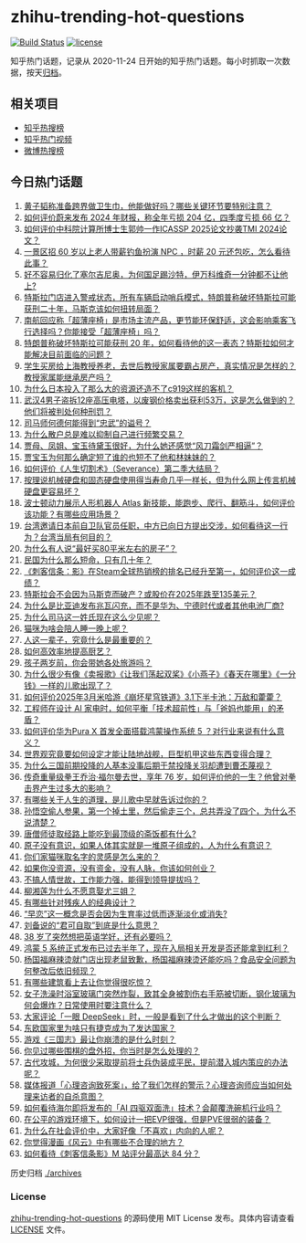 # zhihu-trending-hot-questions

[![Build Status](https://github.com/justjavac/zhihu-trending-hot-questions/workflows/ci/badge.svg?branch=master)](https://github.com/justjavac/zhihu-trending-hot-questions/actions)
[![license](https://img.shields.io/github/license/justjavac/zhihu-trending-hot-questions)](https://github.com/justjavac/zhihu-trending-hot-questions/blob/master/LICENSE)

知乎热门话题，记录从 2020-11-24
日开始的知乎热门话题。每小时抓取一次数据，按天[归档](./archives)。

## 相关项目

- [知乎热搜榜](https://github.com/justjavac/zhihu-trending-top-search)
- [知乎热门视频](https://github.com/justjavac/zhihu-trending-hot-video)
- [微博热搜榜](https://github.com/justjavac/weibo-trending-hot-search)

## 今日热门话题

<!-- BEGIN -->
<!-- 最后更新时间 Sun Mar 23 2025 05:17:18 GMT+0800 (China Standard Time) -->

1. [黄子韬称准备跨界做卫生巾，他能做好吗？哪些关键环节要特别注意？](https://www.zhihu.com/question/15540927075)
1. [如何评价蔚来发布 2024 年财报，称全年亏损 204 亿，四季度亏损 66 亿？](https://www.zhihu.com/question/15500308602)
1. [如何评价中科院计算所博士生郭帅一作ICASSP 2025论文抄袭TMI 2024论文？](https://www.zhihu.com/question/15498633855)
1. [一景区招 60 岁以上老人带薪钓鱼扮演 NPC ，时薪 20 元还包吃，怎么看待此事？](https://www.zhihu.com/question/15542326351)
1. [好不容易归化了塞尔吉尼奥，为何国足踢沙特，伊万科维奇一分钟都不让他上?](https://www.zhihu.com/question/15454866996)
1. [特斯拉门店进入警戒状态，所有车辆启动哨兵模式，特朗普称破坏特斯拉可能获刑二十年，马斯克该如何扭转局面？](https://www.zhihu.com/question/15513417646)
1. [南航回应称「超薄座椅」是市场主流产品，更节能环保舒适，这会影响乘客飞行选择吗？你能接受「超薄座椅」吗？](https://www.zhihu.com/question/15410965237)
1. [特朗普称破坏特斯拉可能获刑 20 年，如何看待他的这一表态？特斯拉如何才能解决目前面临的问题？](https://www.zhihu.com/question/15475935942)
1. [学生买房给上海教授养老，去世后教授家属要霸占房产，真实情况是怎样的？教授家属能继承房产吗？](https://www.zhihu.com/question/15463753362)
1. [为什么日本投入了那么大的资源还造不了c919这样的客机？](https://www.zhihu.com/question/10900989129)
1. [武汉4男子盗拆12座高压电塔，以废钢价格卖出获利53万，这是怎么做到的？他们将被判处何种刑罚？](https://www.zhihu.com/question/15477322586)
1. [司马师何德何能得到“忠武”的谥号？](https://www.zhihu.com/question/14217953255)
1. [为什么散户总是难以抑制自己进行频繁交易？](https://www.zhihu.com/question/641188665)
1. [贾母、凤姐、宝玉待黛玉很好，为什么她还感觉“风刀霜剑严相逼”？](https://www.zhihu.com/question/585916426)
1. [贾宝玉为何那么确定短了谁的也短不了他和林妹妹的？](https://www.zhihu.com/question/12512598872)
1. [如何评价《人生切割术》（Severance）第二季大结局？](https://www.zhihu.com/question/15480307948)
1. [按理说机械硬盘和固态硬盘使用得当寿命几乎一样长，但为什么网上传言机械硬盘更容易坏？](https://www.zhihu.com/question/348571901)
1. [波士顿动力展示人形机器人 Atlas 新技能，能跑步、爬行、翻筋斗，如何评价该功能？有哪些应用场景？](https://www.zhihu.com/question/15399558159)
1. [台湾邀请日本前自卫队官员任职，中方已向日方提出交涉，如何看待这一行为？台湾当局有何目的？](https://www.zhihu.com/question/15489636283)
1. [为什么有人说“最好买80平米左右的房子”？](https://www.zhihu.com/question/298498255)
1. [民国为什么那么短命，只有几十年？](https://www.zhihu.com/question/663070957)
1. [《刺客信条：影》在Steam全球热销榜的排名已经升至第一，如何评价这一成绩？](https://www.zhihu.com/question/15354436487)
1. [特斯拉会不会因为马斯克而破产？或股价在2025年跌至135美元？](https://www.zhihu.com/question/15236926798)
1. [为什么是比亚迪发布兆瓦闪充，而不是华为、宁德时代或者其他电池厂商?](https://www.zhihu.com/question/1885364843294459400)
1. [为什么司马这一姓氏现在这么少见呢？](https://www.zhihu.com/question/28025974)
1. [猫咪为啥会陪人睡一晚上呢？](https://www.zhihu.com/question/13289247152)
1. [人这一辈子，究竟什么是最重要的？](https://www.zhihu.com/question/15408799167)
1. [如何高效率地提高厨艺？](https://www.zhihu.com/question/19664006)
1. [孩子两岁前，你会带她各处旅游吗？](https://www.zhihu.com/question/1886026770437866500)
1. [为什么很少有像《卖报歌》《让我们荡起双桨》《小燕子》《春天在哪里》《一分钱》一样的儿歌出现了？](https://www.zhihu.com/question/347331433)
1. [如何评价2025年3月米哈游《崩坏星穹铁道》3.1下半卡池：万敌和藿藿？](https://www.zhihu.com/question/15343191350)
1. [工程师在设计 AI 家电时，如何平衡「技术超前性」与「爸妈也能用」的矛盾？](https://www.zhihu.com/question/15322508431)
1. [如何评价华为Pura X 首发全面搭载鸿蒙操作系统 5 ？对行业来说有什么意义？](https://www.zhihu.com/question/15390376059)
1. [世界观究竟要如何设定才能让陆地战舰，巨型机甲这些东西变得合理？](https://www.zhihu.com/question/5549549922)
1. [为什么三国前期投降的人基本没事后期于禁投降关羽却遭到曹丕蔑视？](https://www.zhihu.com/question/381833417)
1. [传奇重量级拳王乔治·福尔曼去世，享年 76 岁，如何评价他的一生？他曾对拳击界产生过多大的影响？](https://www.zhihu.com/question/1886761141583204900)
1. [有哪些关于人生的道理，是儿歌中早就告诉过你的？](https://www.zhihu.com/question/15340375170)
1. [孙悟空偷人参果，第一个掉土里，然后偷走三个，总共弄没了四个，为什么不说清楚？](https://www.zhihu.com/question/10750497343)
1. [唐僧师徒取经路上能吃到最顶级的斋饭都有什么?](https://www.zhihu.com/question/400578757)
1. [原子没有意识，如果人体其实就是一堆原子组成的，人为什么有意识？](https://www.zhihu.com/question/14904461393)
1. [你们家猫咪取名字的灵感是怎么来的？](https://www.zhihu.com/question/666969974)
1. [如果你没资源，没有资金，没有人脉，你该如何创业？](https://www.zhihu.com/question/14590820381)
1. [不搞人情世故，工作能力强，能得到领导提拔吗？](https://www.zhihu.com/question/5807177183)
1. [柳湘莲为什么不愿意娶尤三姐？](https://www.zhihu.com/question/13083752565)
1. [有哪些针对残疾人的经典设计？](https://www.zhihu.com/question/21950633)
1. [“早恋”这一概念是否会因为生育率过低而逐渐淡化或消失?](https://www.zhihu.com/question/15139110880)
1. [刘备说的“君可自取”到底是什么意思？](https://www.zhihu.com/question/660666163)
1. [38 岁了突然想把英语学好，还有必要吗？](https://www.zhihu.com/question/15076539418)
1. [鸿蒙 5 系统正式发布已过去半年了，现在入局相关开发是否还能拿到红利？](https://www.zhihu.com/question/15422169137)
1. [杨国福麻辣烫就门店出现老鼠致歉，杨国福麻辣烫还能吃吗？食品安全问题为何整改后依旧频现？](https://www.zhihu.com/question/15392059458)
1. [有哪些建筑看上去让你觉得很吃惊？](https://www.zhihu.com/question/39167242)
1. [女子洗澡时浴室玻璃门突然炸裂，致其全身被割伤右手筋被切断，钢化玻璃为何会爆炸？日常使用时要注意什么？](https://www.zhihu.com/question/15343756357)
1. [大家评论「一眼 DeepSeek」时，一般是看到了什么才做出的这个判断？](https://www.zhihu.com/question/15332668661)
1. [东欧国家里为啥只有捷克成为了发达国家？](https://www.zhihu.com/question/662137076)
1. [游戏《三国志》最让你崩溃的是什么时刻？](https://www.zhihu.com/question/404100032)
1. [你见过哪些围棋的盘外招，你当时是怎么处理的？](https://www.zhihu.com/question/36130952)
1. [古代攻城，为何很少采取提前将士兵伪装成平民，提前潜入城内策应的办法呢？](https://www.zhihu.com/question/15078690483)
1. [媒体报道「心理咨询致死案」，给了我们怎样的警示？心理咨询师应当如何处理来访者的自杀意图？](https://www.zhihu.com/question/15215895021)
1. [如何看待海尔即将发布的「AI 四驱双面洗」技术？会颠覆洗碗机行业吗？](https://www.zhihu.com/question/14909363383)
1. [在公平的游戏环境下，如何设计一把EVP很强，但是PVE很弱的装备？](https://www.zhihu.com/question/657319280)
1. [为什么在社会评价中，大家好像「不喜欢」内向的人呢？](https://www.zhihu.com/question/15145018131)
1. [你觉得漫画《风云》中有哪些不合理的地方？](https://www.zhihu.com/question/458651001)
1. [如何看待《刺客信条影》M 站评分最高达 84 分？](https://www.zhihu.com/question/15314182827)

<!-- END -->

历史归档 [./archives](./archives)

### License

[zhihu-trending-hot-questions](https://github.com/justjavac/zhihu-trending-hot-questions)
的源码使用 MIT License 发布。具体内容请查看 [LICENSE](./LICENSE) 文件。
